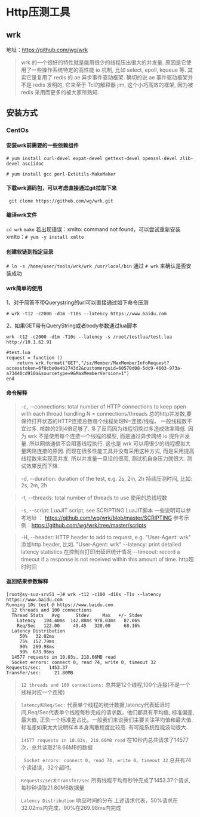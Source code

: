 # Http压测工具

## wrk
地址：https://github.com/wg/wrk
> wrk 的一个很好的特性就是能用很少的线程压出很大的并发量. 原因是它使用了一些操作系统特定的高性能 io 机制, 比如 select, epoll, kqueue 等. 其实它是复用了 redis 的 ae 异步事件驱动框架. 确切的说 ae 事件驱动框架并不是 redis 发明的, 它来至于 Tcl的解释器 jim, 这个小巧高效的框架, 因为被 redis 采用而更多的被大家所熟知.

## 安装方式
### CentOs
####  安装wrk前需要的一些依赖组件
  ``` # yum install curl-devel expat-devel gettext-devel openssl-devel zlib-devel asciidoc ```

  ``` # yum install gcc perl-ExtUtils-MakeMaker ```

#### 下载wrk源码包，可以考虑直接通过git拉取下来
   ```  git clone https://github.com/wg/wrk.git ```

#### 编译wrk文件
  ``` cd wrk ```
  ``` make ```
   若出现错误：xmlto: command not found，可以尝试重新安装xmlto：``` # yum -y install xmlto ```

#### 创建软链到指定目录
   ``` # ln -s /home/user/tools/wrk/wrk /usr/local/bin ```
   通过 ``` # wrk ``` 来确认是否安装成功

#### wrk简单的使用
1、对于简答不带Querystring的url可以直接通过如下命令压测
```
# wrk -t12 -c2000 -d1m -T10s --latency https://www.baidu.com
```

2、如果GET带有QueryString或者body参数通过lua脚本
```
wrk -t12 -c2000 -d1m -T10s --latency -s /root/testlua/test.lua http://10.1.62.91

#test.lua
request = function ()
	return wrk.format("GET","/sz/Member/MaxMemberInfoRequest?accesstoken=6f8cbe0a4b2743d2&customerguid=60570d08-5dc9-4603-973a-a73440cd910a&sourcetype=9&MaxMemberVersion=1")
end 
```

#### 命令解释
> -c, --connections: total number of HTTP connections to keep open with each thread handling N = connections/threads
> 总的http并发数,要保持打开状态的HTTP连接总数每个线程处理N=连接/线程。
>一般线程数不宜过多. 核数的2到4倍足够了. 多了反而因为线程切换过多造成效率降低. 因为 wrk 不是使用每个连接一个线程的模型, 而是通过异步网络 io 提升并发量. 所以网络通信不会阻塞线程执行. 这也是 wrk 可以用很少的线程模拟大量网路连接的原因. 而现在很多性能工具并没有采用这种方式, 而是采用提高线程数来实现高并发. 所以并发量一旦设的很高, 测试机自身压力就很大. 测试效果反而下降.

> -d, --duration:    duration of the test, e.g. 2s, 2m, 2h
> 持续压测时间, 比如: 2s, 2m, 2h

> -t, --threads:     total number of threads to use
> 使用的总线程数

> -s, --script:      LuaJIT script, see SCRIPTING
> LuaJIT脚本
> 一些说明可以参考地址 ： https://github.com/wg/wrk/blob/master/SCRIPTING
> 参考示例：https://github.com/wg/wrk/tree/master/scripts

> -H, --header:      HTTP header to add to request, e.g. "User-Agent: wrk"
> 添加http header, 比如. "User-Agent: wrk"
>    --latency:     print detailed latency statistics
> 在控制台打印出延迟统计情况
>    --timeout:     record a timeout if a response is not received within this amount of time. 
> http超时时间

#### 返回结果参数解释
```
[root@sy-suz-srv51 ~]# wrk -t12 -c100 -d10s -T1s --latency  https://www.baidu.com
Running 10s test @ https://www.baidu.com
  12 threads and 100 connections
  Thread Stats   Avg      Stdev     Max   +/- Stdev
    Latency   104.40ms  142.88ms 978.03ms   87.06%
    Req/Sec   122.00     49.45   320.00     68.16%
  Latency Distribution
     50%   32.02ms
     75%  152.79ms
     90%  269.98ms
     99%  673.96ms
  14577 requests in 10.03s, 218.66MB read
  Socket errors: connect 0, read 74, write 0, timeout 32
Requests/sec:   1453.37
Transfer/sec:     21.80MB
```

> ``` 12 threads and 100 connections: ```
> 总共是12个线程,100个连接(不是一个线程对应一个连接)

> ``` latency和Req/Sec: ```
> 代表单个线程的统计数据,latency代表延迟时间,Req/Sec代表单个线程每秒完成的请求数，他们都具有平均值, 标准偏差, 最大值, 正负一个标准差占比。一般我们来说我们主要关注平均值和最大值. 标准差如果太大说明样本本身离散程度比较高. 有可能系统性能波动很大.

> ``` 14577 requests in 10.03s, 218.66MB read ```
> 在10秒内总共请求了14577次，总共读取218.66MB的数据

> ```  Socket errors: connect 0, read 74, write 0, timeout 32 ```
> 总共有74个读错误，32个超时。

> ``` Requests/sec和Transfer/sec ```
> 所有线程平均每秒钟完成了1453.37个请求,每秒钟读取21.80MB数据量

> ``` Latency Distribution ```
> 响应时间的分布
> 上述请求代表，50%请求在32.02ms内完成，90%在269.98ms内完成



